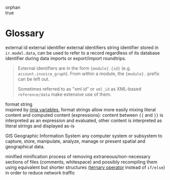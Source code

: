orphan  
true

# Glossary

<div class="glossary">

external id external identifier external identifiers string identifier
stored in `ir.model.data`, can be used to refer to a record regardless
of its database identifier during data imports or export/import
roundtrips.

> External identifiers are in the form `{module}.{id}` (e.g.
> `account.invoice_graph`). From within a module, the `{module}.` prefix
> can be left out.
>
> Sometimes referred to as "xml id" or `xml_id` as XML-based
> `reference/data` make extensive use of them.

format string  
inspired by [jinja
variables](http://jinja.pocoo.org/docs/dev/templates/#variables), format
strings allow more easily mixing literal content and computed content
(expressions): content between `{{` and `}}` is interpreted as an
expression and evaluated, other content is interpreted as literal
strings and displayed as-is

GIS Geographic Information System any computer system or subsystem to
capture, store, manipulate, analyze, manage or present spatial and
geographical data.

minified minification process of removing extraneous/non-necessary
sections of files (comments, whitespace) and possibly recompiling them
using equivalent but shorter structures ([ternary
operator](http://en.wikipedia.org/wiki/%3F:) instead of `if/else`) in
order to reduce network traffic

</div>
